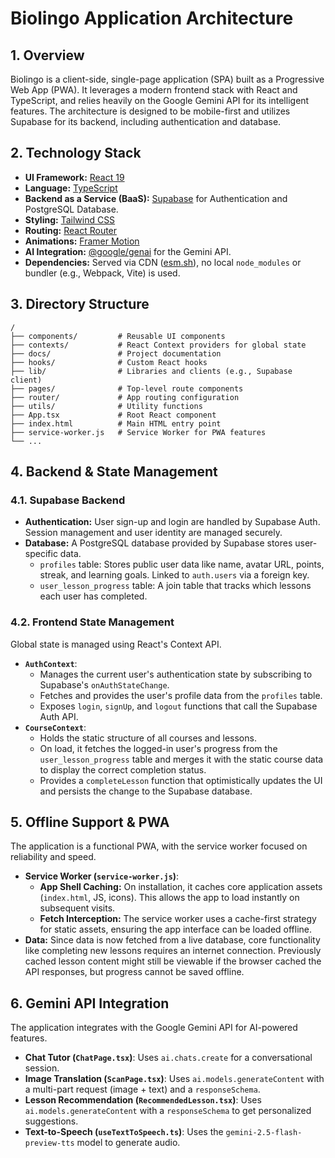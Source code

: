 # Biolingo Application Architecture

## 1. Overview

Biolingo is a client-side, single-page application (SPA) built as a Progressive Web App (PWA). It leverages a modern frontend stack with React and TypeScript, and relies heavily on the Google Gemini API for its intelligent features. The architecture is designed to be mobile-first and utilizes Supabase for its backend, including authentication and database.

## 2. Technology Stack

-   **UI Framework:** [React 19](https://react.dev/)
-   **Language:** [TypeScript](https://www.typescriptlang.org/)
-   **Backend as a Service (BaaS):** [Supabase](https://supabase.io/) for Authentication and PostgreSQL Database.
-   **Styling:** [Tailwind CSS](https://tailwindcss.com/)
-   **Routing:** [React Router](https://reactrouter.com/)
-   **Animations:** [Framer Motion](https://www.framer.com/motion/)
-   **AI Integration:** [@google/genai](https://www.npmjs.com/package/@google/genai) for the Gemini API.
-   **Dependencies:** Served via CDN ([esm.sh](https://esm.sh/)), no local `node_modules` or bundler (e.g., Webpack, Vite) is used.

## 3. Directory Structure

```
/
├── components/         # Reusable UI components
├── contexts/           # React Context providers for global state
├── docs/               # Project documentation
├── hooks/              # Custom React hooks
├── lib/                # Libraries and clients (e.g., Supabase client)
├── pages/              # Top-level route components
├── router/             # App routing configuration
├── utils/              # Utility functions
├── App.tsx             # Root React component
├── index.html          # Main HTML entry point
├── service-worker.js   # Service Worker for PWA features
└── ...
```

## 4. Backend & State Management

### 4.1. Supabase Backend

-   **Authentication:** User sign-up and login are handled by Supabase Auth. Session management and user identity are managed securely.
-   **Database:** A PostgreSQL database provided by Supabase stores user-specific data.
    -   `profiles` table: Stores public user data like name, avatar URL, points, streak, and learning goals. Linked to `auth.users` via a foreign key.
    -   `user_lesson_progress` table: A join table that tracks which lessons each user has completed.

### 4.2. Frontend State Management

Global state is managed using React's Context API.

-   **`AuthContext`**:
    -   Manages the current user's authentication state by subscribing to Supabase's `onAuthStateChange`.
    -   Fetches and provides the user's profile data from the `profiles` table.
    -   Exposes `login`, `signUp`, and `logout` functions that call the Supabase Auth API.
-   **`CourseContext`**:
    -   Holds the static structure of all courses and lessons.
    -   On load, it fetches the logged-in user's progress from the `user_lesson_progress` table and merges it with the static course data to display the correct completion status.
    -   Provides a `completeLesson` function that optimistically updates the UI and persists the change to the Supabase database.

## 5. Offline Support & PWA

The application is a functional PWA, with the service worker focused on reliability and speed.

-   **Service Worker (`service-worker.js`)**:
    -   **App Shell Caching:** On installation, it caches core application assets (`index.html`, JS, icons). This allows the app to load instantly on subsequent visits.
    -   **Fetch Interception:** The service worker uses a cache-first strategy for static assets, ensuring the app interface can be loaded offline.
-   **Data:** Since data is now fetched from a live database, core functionality like completing new lessons requires an internet connection. Previously cached lesson content might still be viewable if the browser cached the API responses, but progress cannot be saved offline.

## 6. Gemini API Integration

The application integrates with the Google Gemini API for AI-powered features.

-   **Chat Tutor (`ChatPage.tsx`)**: Uses `ai.chats.create` for a conversational session.
-   **Image Translation (`ScanPage.tsx`)**: Uses `ai.models.generateContent` with a multi-part request (image + text) and a `responseSchema`.
-   **Lesson Recommendation (`RecommendedLesson.tsx`)**: Uses `ai.models.generateContent` with a `responseSchema` to get personalized suggestions.
-   **Text-to-Speech (`useTextToSpeech.ts`)**: Uses the `gemini-2.5-flash-preview-tts` model to generate audio.
